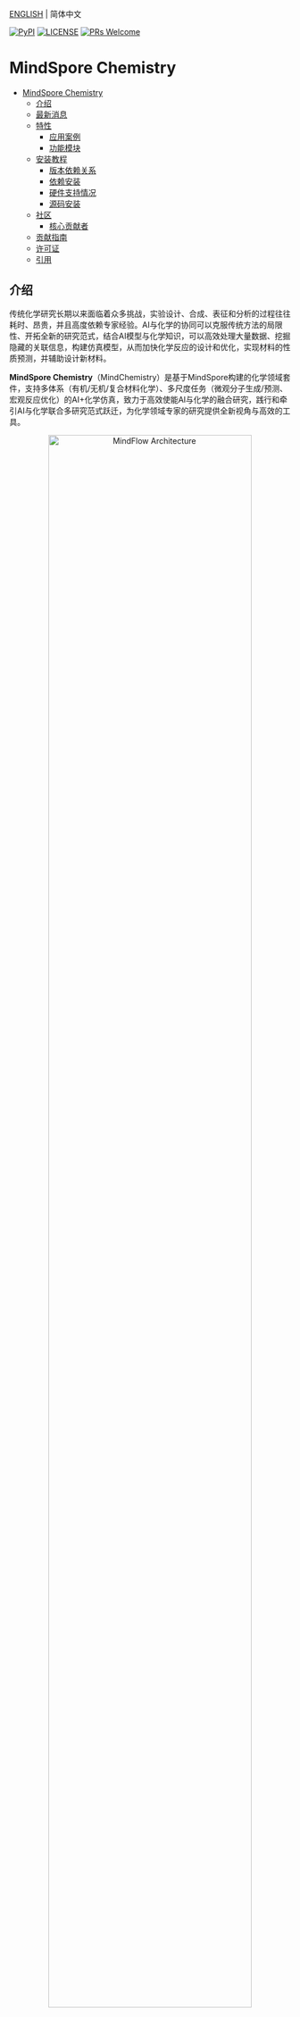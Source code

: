 [ENGLISH](README.md) | 简体中文

[![PyPI](https://badge.fury.io/py/mindspore.svg)](https://badge.fury.io/py/mindspore)
[![LICENSE](https://img.shields.io/github/license/mindspore-ai/mindspore.svg?style=flat-square)](https://github.com/mindspore-ai/mindspore/blob/master/LICENSE)
[![PRs Welcome](https://img.shields.io/badge/PRs-welcome-brightgreen.svg?style=flat-square)](https://gitee.com/mindspore/mindscience/pulls)

# MindSpore Chemistry

- [MindSpore Chemistry](#mindspore-chemistry)
    - [介绍](#介绍)
    - [最新消息](#最新消息)
    - [特性](#特性)
        - [应用案例](#应用案例)
        - [功能模块](#功能模块)
    - [安装教程](#安装教程)
        - [版本依赖关系](#版本依赖关系)
        - [依赖安装](#依赖安装)
        - [硬件支持情况](#硬件支持情况)
        - [源码安装](#源码安装)
    - [社区](#社区)
        - [核心贡献者](#核心贡献者)
    - [贡献指南](#贡献指南)
    - [许可证](#许可证)
    - [引用](#引用)

## 介绍

传统化学研究长期以来面临着众多挑战，实验设计、合成、表征和分析的过程往往耗时、昂贵，并且高度依赖专家经验。AI与化学的协同可以克服传统方法的局限性、开拓全新的研究范式，结合AI模型与化学知识，可以高效处理大量数据、挖掘隐藏的关联信息，构建仿真模型，从而加快化学反应的设计和优化，实现材料的性质预测，并辅助设计新材料。

**MindSpore Chemistry**（MindChemistry）是基于MindSpore构建的化学领域套件，支持多体系（有机/无机/复合材料化学）、多尺度任务（微观分子生成/预测、宏观反应优化）的AI+化学仿真，致力于高效使能AI与化学的融合研究，践行和牵引AI与化学联合多研究范式跃迁，为化学领域专家的研究提供全新视角与高效的工具。

<div align=center><img src="./docs/mindchemistry_archi_cn.png" alt="MindFlow Architecture" width="85%"/></div>

## 最新消息

- `2024.07.30` 2024年7月30日 MindChemistry 0.1.0版本发布。

## 特性

### 应用案例

- **分子生成**：
    - **体系**：无机化学
    - **数据**：高熵合金数据集。高熵合金数据集中包含了已知高熵合金的组分以及热动力学性质等信息，提供金属组分类型及组分比例，以及居里温度、磁致伸缩等热动力学性质信息。
    - **任务**：高熵合金组分设计。我们集成了基于主动学习进行高熵合金设计的方法[1]，设计热膨胀系数极低的高熵合金组分。在主动学习流程中，首先基于AI模型生成候选的高熵合金组分，并基于预测模型和热动力学计算预测热膨胀系数对候选组分进行筛选，最终需要研究者基于实验验证确定最终的高熵合金组分。

<div align=center><img src="./docs/high-alloy_cn.png" alt="high-alloy" width="75%"/></div>

- **分子预测**：
    - **体系**：有机化学
    - **数据**：Revised Molecular Dynamics 17(rMD17)数据集。rMD17数据集包含了多种有机化合物的分子动力学性质，提供化合物的原子位置、原子数等描述信息以及能量、力场等性质信息。
    - **任务**：分子能量预测。我们集成了NequIP模型[2]、Allegro模型[3]，根据分子体系中各原子的位置与原子数信息构建图结构描述，基于等变计算与图神经网络，计算出分子体系能量。

<div align=center><img src="./docs/nequip_cn.png" alt="nequip" width="75%"/></div>

- **电子结构预测**：
    - **体系**：材料化学
    - **数据**：双层石墨烯数据集。该数据集包含了原子位置、原子数等描述信息以及哈密顿量等性质信息。
    - **任务**：密度泛函理论哈密顿量预测。我们集成了DeephE3nn模型[4]，基于E3的等变神经网络，利用原子的结构去预测其的哈密顿量。

- **晶体材料性质预测**：
    - **体系**：材料化学
    - **数据**：JARVIS-DFT 3D数据集。该数据集包含了晶体材料的原子位置、原子数等描述信息以及能量、力场等性质信息。
    - **任务**：晶体材料性质预测。我们集成了Matformer模型[5]，基于图神经网络和Transformer架构的模型，用于预测晶体材料的各种性质。

### 功能模块

- **等变计算库**
    - **简介**：对称性是科学领域的重要性质。等变神经网络以具有物理意义表征刻画化合物体系输入，并使得输入与输出在空间平移、旋转和反演等变换中具有等变性。使用等变神经网络来对科学场景建模可以提高数据的表征效率和模型的训练效率。
    - **核心模块**：等变计算库中集成了不可约表示、球谐函数以及张量积等基础模块，实现底层逻辑与运算过程，并基于基础模块构建了等变激活层、等变线性层和等变卷积层等神经网络层，可以更方便地调用从而构建等变神经网络。

<div align=center><img src="./docs/e3_cn.png" alt="等变计算库" width="75%"/></div>

## 安装教程

### 版本依赖关系

由于MindChemistry与MindSpore有依赖关系，请根据下表中所指示的对应关系，在[MindSpore下载页面](https://www.mindspore.cn/versions)下载并安装对应的whl包。

| MindChemistry | 分支   | MindSpore | Python |
| :------------ | :----- |:----------| :----- |
| master        | master  | >=2.3     | >=3.8  |
| 0.1.0         | r0.6    | >=2.2.12  | >=3.8  |

### 依赖安装

```bash
pip install -r requirements.txt
```

### 硬件支持情况

| 硬件平台      | 操作系统        | 状态 |
| :------------ | :-------------- | :--- |
| Ascend 910    | Ubuntu-x86      | ✔️ |
|               | Ubuntu-aarch64  | ✔️ |
|               | EulerOS-aarch64 | ✔️ |
|               | CentOS-x86      | ✔️ |
|               | CentOS-aarch64  | ✔️ |

### 源码安装

- **从Gitee下载源码**

    ```bash
    git clone https://gitee.com/mindspore/mindscience.git
    cd {PATH}/mindscience/MindChemistry
    ```

- **编译昇腾Ascend后端源码**

    ```bash
    bash build.sh -e ascend
    ```

- **安装编译所得whl包**

    ```bash
    cd {PATH}/mindscience/MindChemistry/output
    pip install mindchemistry_*.whl
    ```

## 社区

### 核心贡献者

感谢以下开发者做出的贡献：

yufan, wangzidong, liuhongsheng, gongyue, gengchenhua, linghejing, yanchaojie, suyun, wujian, caowenbin

## 贡献指南

- 如何贡献您的代码，请点击此处查看：[贡献指南](https://gitee.com/mindspore/mindscience/blob/master/CONTRIBUTION.md)

## 许可证

[Apache License 2.0](http://www.apache.org/licenses/LICENSE-2.0)

## 引用

[1] Rao Z, Tung P Y, Xie R, et al. Machine learning-enabled high-entropy alloy discovery[J]. Science, 2022, 378(6615): 78-85.

[2] Batzner S, Musaelian A, Sun L, et al. E(3)-equivariant graph neural networks for data-efficient and accurate interatomic potentials[J]. Nature communications, 2022, 13(1): 2453.

[3] Musaelian A, Batzner S, Johansson A, et al. Learning local equivariant representations for large-scale atomistic dynamics[J]. Nature communications, 2023, 14(1): 579.

[4] Xiaoxun Gong, He Li, Nianlong Zou, et al. General framework for E(3)-equivariant neural network representation of density functional theory Hamiltonian[J]. Nature communications, 2023, 14: 2848.

[5] Keqiang Yan, Yi Liu, Yuchao Lin, Shuiwang ji, et al. Periodic Graph Transformers for Crystal Material Property Prediction[J]. arXiv:2209.11807v1 [cs.LG] 23 sep 2022.
